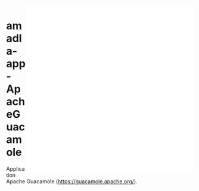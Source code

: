 <img src="assets/guac-logo.png" alt="Logo" style="width: 450px;" align="right">

# amadla-app-ApacheGuacamole
Application Apache Guacamole (https://guacamole.apache.org/).
